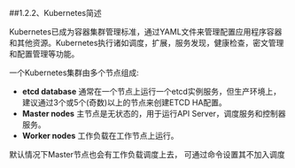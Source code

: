 ##1.2.2、Kubernetes简述

Kubernetes已成为容器集群管理标准，通过YAML文件来管理配置应用程序容器和其他资源。Kubernetes执行诸如调度，扩展，服务发现，健康检查，密文管理和配置管理等功能。

一个Kubernetes集群由多个节点组成:

- **etcd database**
  通常在一个节点上运行一个etcd实例服务，但生产环境上，建议通过3个或5个(奇数)以上的节点来创建ETCD HA配置。
- **Master nodes**
  主节点是无状态的，用于运行API Server，调度服务和控制器服务。
- **Worker nodes**
  工作负载在工作节点上运行。

默认情况下Master节点也会有工作负载调度上去， 可通过命令设置其不加入调度